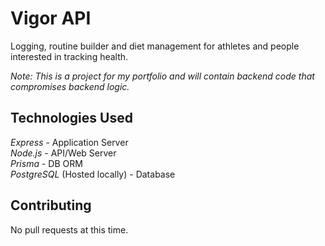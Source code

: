 # Vigor API

Logging, routine builder and diet management for athletes and people interested in tracking health.

<em>Note: This is a project for my portfolio and will contain backend code that compromises backend logic.</em>

## Technologies Used

<em>Express</em> - Application Server  
<em>Node.js</em> - API/Web Server  
<em>Prisma</em> - DB ORM                  
<em>PostgreSQL</em> (Hosted locally) - Database  

## Contributing

No pull requests at this time.

